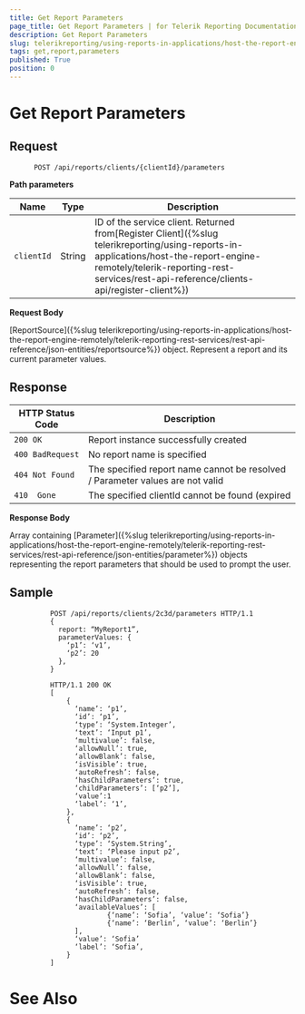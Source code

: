 ```yaml
---
title: Get Report Parameters
page_title: Get Report Parameters | for Telerik Reporting Documentation
description: Get Report Parameters
slug: telerikreporting/using-reports-in-applications/host-the-report-engine-remotely/telerik-reporting-rest-services/rest-api-reference/report-parameters-api/get-report-parameters
tags: get,report,parameters
published: True
position: 0
---
```


# Get Report Parameters



## Request

	
          POST /api/reports/clients/{clientId}/parameters
        



__Path parameters__ 


| Name | Type | Description |
| ------ | ------ | ------ |
|`clientId`|String|ID of the service client. Returned from[Register Client]({%slug telerikreporting/using-reports-in-applications/host-the-report-engine-remotely/telerik-reporting-rest-services/rest-api-reference/clients-api/register-client%})|




__Request Body__ 

[ReportSource]({%slug telerikreporting/using-reports-in-applications/host-the-report-engine-remotely/telerik-reporting-rest-services/rest-api-reference/json-entities/reportsource%}) object. Represent a report and its current parameter values.         

## Response


| HTTP Status Code | Description |
| ------ | ------ |
|`200 OK`|Report instance successfully created|
|`400 BadRequest`|No report name is specified|
|`404 Not Found`|The specified report name cannot be resolved / Parameter values are not valid|
|`410  Gone`|The specified clientId cannot be found (expired|




__Response Body__ 

Array containing [Parameter]({%slug telerikreporting/using-reports-in-applications/host-the-report-engine-remotely/telerik-reporting-rest-services/rest-api-reference/json-entities/parameter%}) objects representing the report parameters that should be used to prompt the user.         

## Sample

	
````
          POST /api/reports/clients/2c3d/parameters HTTP/1.1
          {
            report: “MyReport1”,
            parameterValues: {
	          ‘p1’: ‘v1’,
	          ‘p2’: 20
            },
          }
````
````
          HTTP/1.1 200 OK
          [
              { 
                ‘name’: ‘p1’,
                ‘id’: ‘p1’,
                ‘type’: ‘System.Integer’,
                ‘text’: ‘Input p1’,
                ‘multivalue’: false,
                ‘allowNull’: true,
                ‘allowBlank’: false,
                ‘isVisible’: true,
                ‘autoRefresh’: false,
                ‘hasChildParameters’: true,
                ‘childParameters’: [‘p2’],
                ‘value’:1
                ‘label’: ‘1’,
              },
              { 
                ‘name’: ‘p2’,
                ‘id’: ‘p2’,
                ‘type’: ‘System.String’,
                ‘text’: ‘Please input p2’,
                ‘multivalue’: false,
                ‘allowNull’: false,
                ‘allowBlank’: false,
                ‘isVisible’: true,
                ‘autoRefresh’: false,
                ‘hasChildParameters’: false,
                ‘availableValues’: [ 
                        {‘name’: ‘Sofia’, ‘value’: ‘Sofia’}
                        {‘name’: ‘Berlin’, ‘value’: ‘Berlin’}
                ],
                ‘value’: ‘Sofia’
                ‘label’: ‘Sofia’,
              }
          ]
````



# See Also

